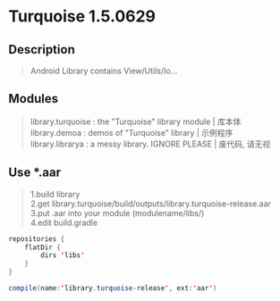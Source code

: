 # Turquoise 1.5.0629

## Description
> Android Library contains View/Utils/Io...

## Modules
> library.turquoise : the "Turquoise" library module  |  库本体 <br/>
> library.demoa : demos of "Turquoise" library  |  示例程序 <br/>
> library.librarya : a messy library. IGNORE PLEASE  |  废代码, 请无视 <br/>

## Use *.aar
>1.build library <br/>
>2.get library.turquoise/build/outputs/library.turquoise-release.aar <br/>
>3.put .aar into your module (modulename/libs/) <br/>
>4.edit build.gradle <br/>

```java
repositories {
    flatDir {
        dirs 'libs'
    }
}
```

```java
compile(name:'library.turquoise-release', ext:'aar')
```

